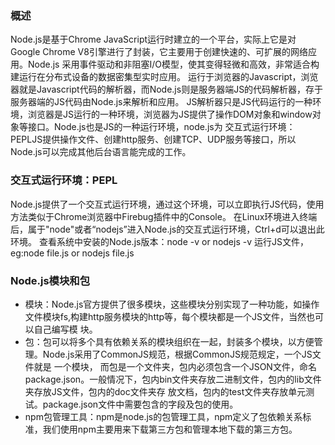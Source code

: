 ### 概述
Node.js是基于Chrome JavaScript运行时建立的一个平台，实际上它是对Google Chrome V8引擎进行了封装，它主要用于创建快速的、可扩展的网络应用。Node.js
采用事件驱动和非阻塞I/O模型，使其变得轻微和高效，非常适合构建运行在分布式设备的数据密集型实时应用。
运行于浏览器的Javascript，浏览器就是Javascript代码的解析器，而Node.js则是服务器端JS的代码解析器，存于服务器端的JS代码由Node.js来解析和应用。
JS解析器只是JS代码运行的一种环境，浏览器是JS运行的一种环境，浏览器为JS提供了操作DOM对象和window对象等接口。Node.js也是JS的一种运行环境，node.js为
交互式运行环境：PEPLJS提供操作文件、创建http服务、创建TCP、UDP服务等接口，所以Node.js可以完成其他后台语言能完成的工作。
### 交互式运行环境：PEPL
Node.js提供了一个交互式运行环境，通过这个环境，可以立即执行JS代码，使用方法类似于Chrome浏览器中Firebug插件中的Console。
在Linux环境进入终端后，属于"node"或者“nodejs”进入Node.js的交互式运行环境，Ctrl+d可以退出此环境。
查看系统中安装的Node.js版本：node -v or nodejs -v
运行JS文件，eg:node file.js or nodejs file.js
### Node.js模块和包
- 模块：Node.js官方提供了很多模块，这些模块分别实现了一种功能，如操作文件模块fs,构建http服务模块的http等，每个模块都是一个JS文件，当然也可以自己编写模
块。
- 包：包可以将多个具有依赖关系的模块组织在一起，封装多个模块，以方便管理。Node.js采用了CommonJS规范，根据CommonJS规范规定，一个JS文件就是 一个模块，
而包是一个文件夹，包内必须包含一个JSON文件，命名package.json。一般情况下，包内bin文件夹存放二进制文件，包内的lib文件夹存放JS文件，包内的doc文件夹存
放文档，包内的test文件夹存放单元测试。package.json文件中需要包含的字段及包的使用。
- npm包管理工具：npm是node.js的包管理工具，npm定义了包依赖关系标准，我们使用npm主要用来下载第三方包和管理本地下载的第三方包。
